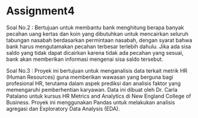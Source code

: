 # Assignment4

Soal No.2 :  Bertujuan untuk membantu bank menghitung berapa banyak pecahan uang kertas dan koin yang dibutuhkan untuk mencairkan seluruh tabungan nasabah berdasarkan permintaan nasabah, dengan syarat bahwa bank harus mengutamakan pecahan terbesar terlebih dahulu. Jika ada sisa saldo yang tidak dapat dicairkan karena tidak ada pecahan yang sesuai, bank akan memberikan informasi mengenai sisa saldo tersebut.

Soal No.3 : Proyek ini bertujuan untuk menganalisis data terkait metrik HR (Human Resources) guna memberikan wawasan yang berguna bagi profesional HR, terutama dalam aspek prediksi dan analisis faktor yang memengaruhi pemberhentian karyawan. Data ini dibuat oleh Dr. Carla Patalano untuk kursus HR Metrics and Analytics di New England College of Business. Proyek ini menggunakan Pandas untuk melakukan analisis agregasi dan Exploratory Data Analysis (EDA).
